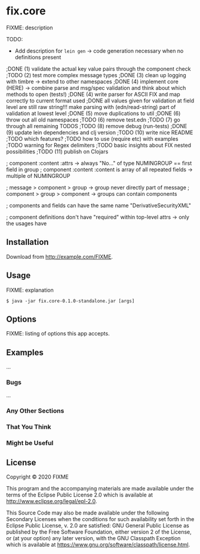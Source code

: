 # fix.core

FIXME: description

TODO:
* Add description for `lein gen` -> code generation necessary when no definitions present


;DONE (1) validate the actual key value pairs through the component check
;TODO (2) test more complex message types
;DONE (3) clean up logging with timbre -> extend to other namespaces
;DONE (4) implement core (HERE) -> combine parse and msg/spec validation and think about which methods to open (tests!)
;DONE (4) write parser for ASCII FIX and map correctly to current format used
;DONE all values given for validation at field level are still raw string!!! make parsing with (edn/read-string) part of validation at lowest level
;DONE (5) move duplications to util
;DONE (6) throw out all old namespaces
;TODO (6) remove test.edn
;TODO (7) go through all remaining TODOS
;TODO (8) remove debug (run-tests)
;DONE (9) update lein dependencies and clj version
;TODO (10) write nice README 
     ;TODO which features? 
     ;TODO how to use (require etc) with examples
     ;TODO warning for Regex delimiters
     ;TODO basic insights about FIX nested possibilities
;TODO (11) publish on Clojars


; component :content :attrs -> always "No..." of type NUMINGROUP == first field in group
; component :content :content is array of all repeated fields -> multiple of NUMINGROUP

; message > component > group -> group never directly part of message
; component > group > component -> groups can contain components

; components and fields can have the same name "DerivativeSecurityXML"

; component definitions don't have "required" within top-level attrs -> only the usages have




## Installation

Download from http://example.com/FIXME.

## Usage

FIXME: explanation

    $ java -jar fix.core-0.1.0-standalone.jar [args]

## Options

FIXME: listing of options this app accepts.

## Examples

...

### Bugs

...

### Any Other Sections
### That You Think
### Might be Useful

## License

Copyright © 2020 FIXME

This program and the accompanying materials are made available under the
terms of the Eclipse Public License 2.0 which is available at
http://www.eclipse.org/legal/epl-2.0.

This Source Code may also be made available under the following Secondary
Licenses when the conditions for such availability set forth in the Eclipse
Public License, v. 2.0 are satisfied: GNU General Public License as published by
the Free Software Foundation, either version 2 of the License, or (at your
option) any later version, with the GNU Classpath Exception which is available
at https://www.gnu.org/software/classpath/license.html.
